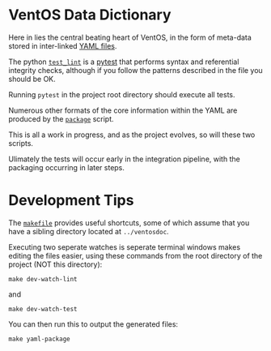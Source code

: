 # VentOS Data Dictionary

Here in lies the central beating heart of VentOS, in the form of
meta-data stored in inter-linked [YAML files](https://yaml.org/).

The python [`test_lint`](test_lint.py) is a [pytest](https://docs.pytest.org/en/stable/getting-started.html)
that performs syntax and referential integrity checks, although if you follow
the patterns described in the file you should be OK.

Running `pytest` in the project root directory should execute all tests.

Numerous other formats of the core information within the YAML are produced by
the [`package`](package.py) script.

This is all a work in progress, and as the project evolves, so will these two
scripts.

Ulimately the tests will occur early in the integration pipeline, with the
packaging occurring in later steps.

# Development Tips

The [`makefile`](../makefile) provides useful shortcuts, some of which assume that you have a sibling directory located at `../ventosdoc`.

Executing two seperate watches is seperate terminal windows makes editing the
files easier, using these commands from the root directory of the project (NOT
this directory):


    make dev-watch-lint

and

    make dev-watch-test


You can then run this to output the generated files:

    make yaml-package

